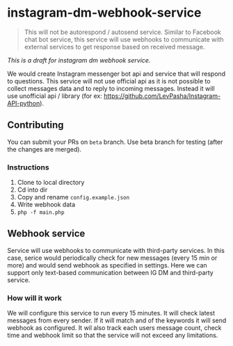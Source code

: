 # instagram-dm-webhook-service

> This will not be autorespond / autosend service. Similar to Facebook chat bot service, this service will use webhooks to communicate with external services to get response based on received message.


*This is a draft for instagram dm webhook service.*

We would create Instagram messenger bot api and service that will respond to questions. This service will not use official api as it is not possible to collect messages data and to reply to incoming messages. Instead it will use unofficial api / library (for ex: https://github.com/LevPasha/Instagram-API-python).


## Contributing
You can submit your PRs on `beta` branch. Use beta branch for testing (after the changes are merged).

### Instructions

1. Clone to local directory
2. Cd into dir
3. Copy and rename `config.example.json`
4. Write webhook data 
2. `php -f main.php`


## Webhook service

Service  will use webhooks to communicate with third-party services. In this case, serice would periodically check for new messages (every 15 min or more) and would send webhook as specified in settings. Here we can support only text-based communication between IG DM and third-party service.

### How will it work
We will configure this service to run every 15 minutes. It will check latest messages from every sender. If it will match and of the keywords it will send webhook as configured. It wil also track each users message count, check time and webhook limit so that the service will not exceed any limitations.